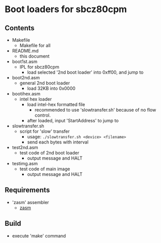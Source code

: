# Boot loaders for sbcz80cpm

## Contents
* Makefile
  * Makefile for all
* README.md
  * this document
* boot1st.asm
  * IPL for sbcz80cpm
    * load selected '2nd boot loader' into 0xff00, and jump to
* boot2nd.asm
  * general 2nd boot loader
    * load 32KB into 0x0000
* bootihex.asm
  * intel hex loader
    * load intel-hex formatted file
      * recommended to use 'slowtransfer.sh' because of no flow control.
    * after loaded, input 'StartAddress' to jump to
* slowtransfer.sh
  * script for 'slow' transfer
    * usage: `./slowtransfer.sh <device> <filename>`
    * send each bytes with interval
* test2nd.asm
  * test code of 2nd boot loader
    * output message and HALT
* testimg.asm
  * test code of main image
    * output message and HALT

## Requirements
* 'zasm' assembler
  * [zasm](https://k1.spdns.de/Develop/Projects/zasm/Distributions/)

## Build
* execute 'make' command

